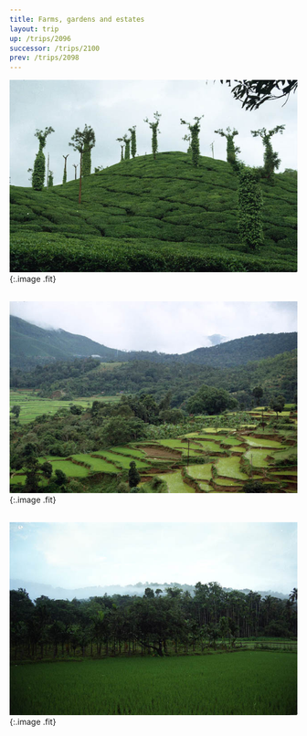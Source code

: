 ```yaml
---
title: Farms, gardens and estates
layout: trip
up: /trips/2096
successor: /trips/2100
prev: /trips/2098
---
```


![wf-11.jpg](/images/trips/wf2003/wf-11.jpg 'wf-11.jpg'){:.image .fit}


&nbsp;
![wf-12.jpg](/images/trips/wf2003/wf-12.jpg 'wf-12.jpg'){:.image .fit}


&nbsp;
![wf-13.jpg](/images/trips/wf2003/wf-13.jpg 'wf-13.jpg'){:.image .fit}



